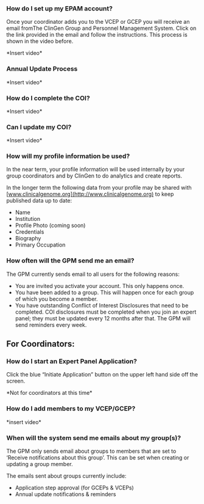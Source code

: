 ### How do I set up my EPAM account?

Once your coordinator adds you to the VCEP or GCEP you will receive an email fromThe ClinGen Group and Personnel Management System. Click on the link provided in the email and follow the instructions. This process is shown in the video before.

\*Insert video\*

### Annual Update Process

\*Insert video\*


### How do I complete the COI?

\*Insert video\*


### Can I update my COI?

\*Insert video\*


### How will my profile information be used?

In the near term, your profile information will be used internally by your group coordinators and by ClinGen to do analytics and create reports.

In the longer term the following data from your profile may be shared with [www.clinicalgenome.org](http://www.clinicalgenome.org) to keep published data up to date:

- Name
- Institution
- Profile Photo (coming soon)
- Credentials
- Biography
- Primary Occupation


### How often will the GPM send me an email?

The GPM currently sends email to all users for the following reasons:

- You are invited you activate your account. This only happens once.
- You have been added to a group. This will happen once for each group of which you become a member.
- You have outstanding Conflict of Interest Disclosures that need to be completed. COI disclosures must be completed when you join an expert panel; they must be updated every 12 months after that. The GPM will send reminders every week.


## For Coordinators:


### How do I start an Expert Panel Application?

Click the blue “Initiate Application” button on the upper left hand side off the screen.

\*Not for coordinators at this time\*


### How do I add members to my VCEP/GCEP?

\*insert video\*


### When will the system send me emails about my group(s)?

The GPM only sends email about groups to members that are set to ‘Receive notifications about this group’. This can be set when creating or updating a group member.

The emails sent about groups currently include:

- Application step approval (for GCEPs & VCEPs)
- Annual update notifications & reminders

  
  

